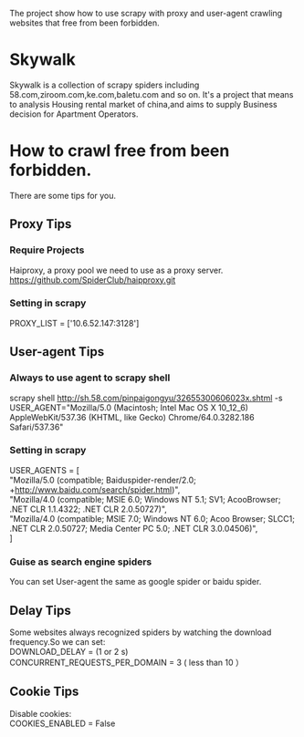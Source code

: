 The project show how to use scrapy with proxy and user-agent crawling websites that free from been forbidden.  

# Skywalk
Skywalk is a collection of scrapy spiders including 58.com,ziroom.com,ke.com,baletu.com and so on. It's a project that means to analysis Housing rental market of china,and aims to supply Business decision for Apartment Operators.

# How to crawl free from been forbidden.
There are some tips for you.  

## Proxy Tips

### Require Projects  
Haiproxy, a proxy pool we need to use as a proxy server.  
https://github.com/SpiderClub/haipproxy.git
### Setting in scrapy
PROXY_LIST = ['10.6.52.147:3128']

## User-agent Tips

### Always to use agent to scrapy shell
scrapy shell http://sh.58.com/pinpaigongyu/32655300606023x.shtml -s USER_AGENT="Mozilla/5.0 (Macintosh; Intel Mac OS X 10_12_6) AppleWebKit/537.36 (KHTML, like Gecko) Chrome/64.0.3282.186 Safari/537.36"  
### Setting in scrapy
USER_AGENTS = [  
    "Mozilla/5.0 (compatible; Baiduspider-render/2.0; +http://www.baidu.com/search/spider.html)",  
    "Mozilla/4.0 (compatible; MSIE 6.0; Windows NT 5.1; SV1; AcooBrowser; .NET CLR 1.1.4322; .NET CLR 2.0.50727)",  
    "Mozilla/4.0 (compatible; MSIE 7.0; Windows NT 6.0; Acoo Browser; SLCC1; .NET CLR 2.0.50727; Media Center PC 5.0; .NET CLR   3.0.04506)",  
]  
### Guise as search engine spiders
You can set User-agent the same as google spider or baidu spider.

## Delay Tips

Some websites always recognized spiders by watching the download frequency.So we can set:  
DOWNLOAD_DELAY = (1 or 2 s)  
CONCURRENT_REQUESTS_PER_DOMAIN = 3 ( less than 10 ）  

## Cookie Tips
Disable cookies:  
COOKIES_ENABLED = False  
